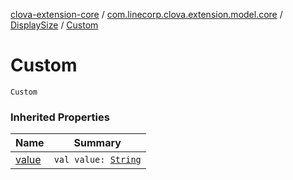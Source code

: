 [clova-extension-core](../../index.md) / [com.linecorp.clova.extension.model.core](../index.md) / [DisplaySize](index.md) / [Custom](./-custom.md)

# Custom

`Custom`

### Inherited Properties

| Name | Summary |
|---|---|
| [value](value.md) | `val value: `[`String`](https://kotlinlang.org/api/latest/jvm/stdlib/kotlin/-string/index.html) |
